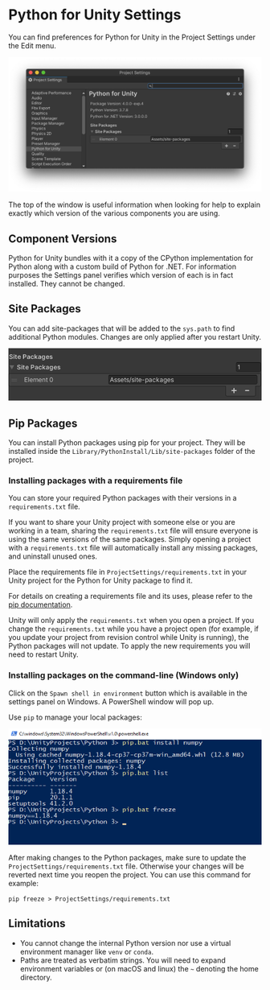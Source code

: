 # Python for Unity Settings

You can find preferences for Python for Unity in the Project Settings under the
Edit menu.

![Python for Unity Settings](images/project-settings.png)

The top of the window is useful information when looking for help to explain
exactly which version of the various components you are using.

## Component Versions

Python for Unity bundles with it a copy of the CPython implementation for Python
along with a custom build of Python for .NET. For information purposes the
Settings panel verifies which version of each is in fact installed. They cannot
be changed.

## Site Packages

You can add site-packages that will be added to the `sys.path` to find
additional Python modules. Changes are only applied after you restart Unity.

![Python for Unity Site Packages Settings](images/project-settings-site-packages.png)

<a name="pipPackages"></a>

## Pip Packages

You can install Python packages using pip for your project. They will be installed
inside the `Library/PythonInstall/Lib/site-packages` folder of the project.

### Installing packages with a requirements file

You can store your required Python packages with their versions in a `requirements.txt`
file.

If you want to share your Unity project with someone else or you are working in a
team, sharing the `requirements.txt` file will ensure everyone is using the same
versions of the same packages. Simply opening a project with a `requirements.txt` file
will automatically install any missing packages, and uninstall unused ones.

Place the requirements file in `ProjectSettings/requirements.txt` in your Unity project
for the Python for Unity package to find it.

For details on creating a requirements file and its uses, please refer to the [pip documentation](https://pip.pypa.io/en/stable/user_guide/#requirements-files).

Unity will only apply the `requirements.txt` when you open a project.
If you change the `requirements.txt` while you have a project open (for example, if you update your project from revision control while Unity is running),
the Python packages will not update. To apply the new requirements you will need to restart Unity.

### Installing packages on the command-line (Windows only)

Click on the `Spawn shell in environment` button which is available in the
settings panel on Windows. A PowerShell window will pop up.

Use `pip` to manage your local packages:

![Python for Unity Install Pip Packages](images/project-settings-pip-examples.png)

After making changes to the Python packages, make sure to update the
`ProjectSettings/requirements.txt` file. Otherwise your changes will be
reverted next time you reopen the project. You can use this command for example:
```
pip freeze > ProjectSettings/requirements.txt
```

## Limitations

* You cannot change the internal Python version nor use a virtual environment manager like `venv` or `conda`.
* Paths are treated as verbatim strings. You will need to expand environment
  variables or (on macOS and linux) the `~` denoting the home directory.
